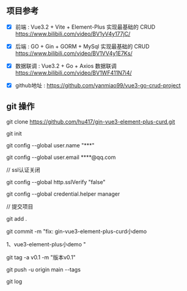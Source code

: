 ## 项目参考
- [x] 前端 : Vue3.2 + Vite + Element-Plus 实现最基础的 CRUD https://www.bilibili.com/video/BV1yV4y177jC/
- [x] 后端 : GO + Gin + GORM + MySql 实现最基础的 CRUD https://www.bilibili.com/video/BV1VV4y1E7Ks/
- [x] 数据联调 : Vue3.2 + Go + Axios 数据联调 https://www.bilibili.com/video/BV1WF411N7i4/
- [x] github地址 : https://github.com/yanmiao99/vue3-go-crud-project


## git 操作

git clone https://github.com/hu417/gin-vue3-element-plus-curd.git

git init 

git config --global user.name "***" 

git config --global user.email ****@qq.com

// ssl认证关闭 

git config --global http.sslVerify "false" 

git config --global credential.helper manager


// 提交项目 

git add . 

git commit -m "fix: gin-vue3-element-plus-curd小demo 

1、vue3-element-plus小demo " 

git tag -a v0.1 -m "版本v0.1" 

git push -u origin main --tags

git log
